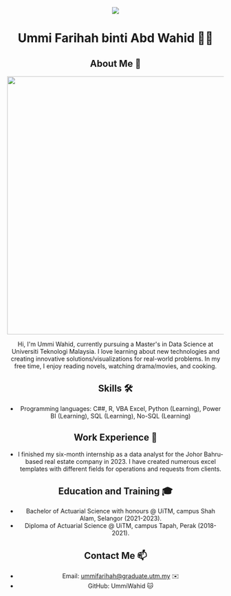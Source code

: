 <div align="center"><img src=https://avatars.githubusercontent.com/u/165742794?s=400&u=5b8eaeebea021114d5d6f4672ab0c96c70c9c0b0&v=4>
<h1 align="center">Ummi Farihah binti Abd Wahid 👨‍💻</h1>

## About Me 🚀
<div align="center"><img src="https://github.com/drshahizan/BDM/assets/51344005/ffaa458f-d247-48f9-86f6-c4f88ebefaa5" width="600" /></div>

Hi, I'm Ummi Wahid, currently pursuing a Master's in Data Science at Universiti Teknologi Malaysia. I love learning about new technologies and creating innovative solutions/visualizations for real-world problems. In my free time, I enjoy reading novels, watching drama/movies, and cooking.

## Skills 🛠️

- Programming languages: C##, R, VBA Excel, Python (Learning), Power BI (Learning), SQL (Learning), No-SQL (Learning)

## Work Experience 💼

- I finished my six-month internship as a data analyst for the Johor Bahru-based real estate company in 2023. I have created numerous excel templates with different fields for operations and requests from clients.

## Education and Training 🎓

- Bachelor of Actuarial Science with honours @ UiTM, campus Shah Alam, Selangor (2021-2023).
- Diploma of Actuarial Science @ UiTM, campus Tapah, Perak (2018-2021).

## Contact Me 📫

- Email: ummifarihah@graduate.utm.my ✉️
- GitHub: UmmiWahid 🐱

